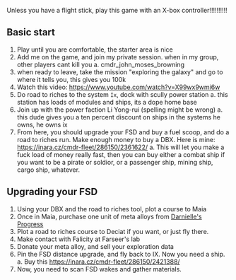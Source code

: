 Unless you have a flight stick, play this game with an X-box controller!!!!!!!!!!

## Basic start
1. Play until you are comfortable, the starter area is nice
2. Add me on the game, and join my private session. when in my group, other players cant kill you
	a. cmdr_john_moses_browning
3. when ready to leave, take the mission "exploring the galaxy" and go to where it tells you, this gives you 100k
4. Watch this video: https://www.youtube.com/watch?v=X99wx9wmi6w
5. Do road to riches to the system `Ix`, dock with scully power station
	a. this station has loads of modules and ships, its a dope home base
6. Join up with the power faction Li Yong-rui (spelling might be wrong)
	a. this dude gives you a ten percent discount on ships in the systems he owns, he owns ix
7. From here, you should upgrade your FSD and buy a fuel scoop, and do a road to riches run. Make enough money to buy a DBX. Here is mine: https://inara.cz/cmdr-fleet/286150/2361622/
	a. This will let you make a fuck load of money really fast, then you can buy either a combat ship if you want to be a pirate or soldior, or a passenger ship, mining ship, cargo ship, whatever. 

## Upgrading your FSD
1. Using your DBX and the road to riches tool, plot a course to Maia
1. Once in Maia, purchase one unit of meta alloys from [Darnielle's Progress](https://eddb.io/station/47951)
1. Plot a road to riches course to Deciat if you want, or just fly there. 
1. Make contact with Falicity at Farseer's lab
1. Donate your meta alloy, and sell your exploration data
1. Pin the FSD distance upgrade, and fly back to IX. Now you need a ship.
	a. Buy this https://inara.cz/cmdr-fleet/286150/2421388/
1. Now, you need to scan FSD wakes and gather materials.
